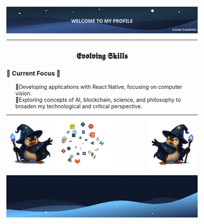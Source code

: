 ![](header.svg)

---

<!--Languages and Tools Section-->       
<h2 align="center">𝕰𝖛𝖔𝖑𝖛𝖎𝖓𝖌 𝕾𝖐𝖎𝖑𝖑𝖘</h2> 

### 🔭 Current Focus 🚀
<ul align="left">
  🔹Developing applications with React Native, focusing on computer vision.<br>
  🔹Exploring concepts of AI, blockchain, science, and philosophy to broaden my technological and critical perspective.
</ul>

---

<div>
  <img align="left" alt="PNG description" width="25%" src="./Pinguim_Esquerdo.png">
  <picture>
    <img align="center" width="30%" alt="GIF description" src="./Skills_Animation.gif">
  </picture>
  <img align="right" alt="PNG description" width="25%" src="./Pinguim_Direito.png">
</div>
   
![](footer.svg)
